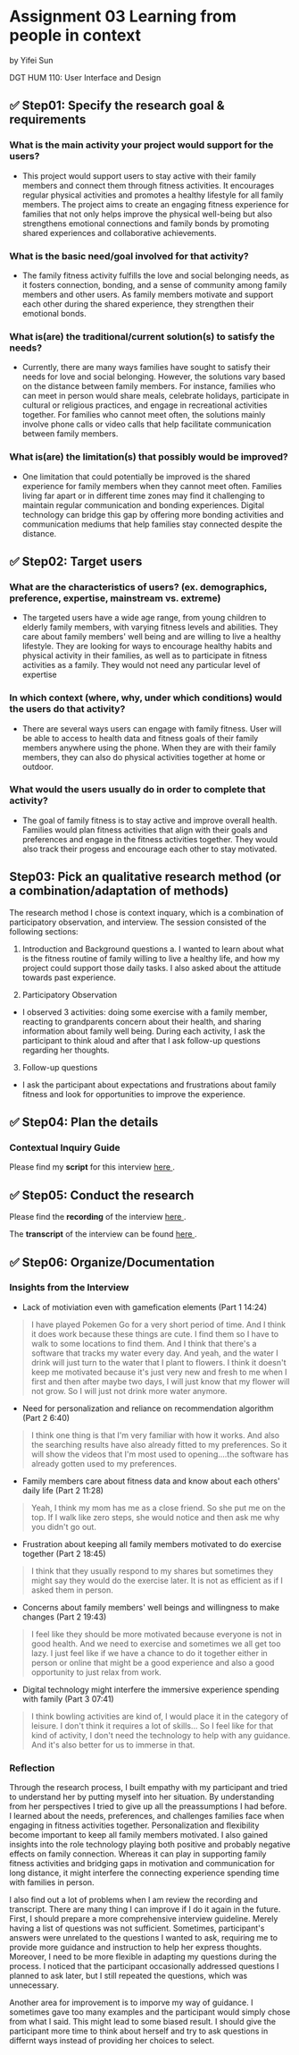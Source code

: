 # Assignment 03 Learning from people in context
by Yifei Sun

DGT HUM 110: User Interface and Design

## ✅ Step01: Specify the research goal & requirements
### What is the main activity your project would support for the users?

- This project would support users to stay active with their family members and connect them through fitness activities. It encourages regular physical activities and promotes a healthy lifestyle for all family members. The project aims to create an engaging fitness experience for families that not only helps improve the physical well-being but also strengthens emotional connections and family bonds by promoting shared experiences and collaborative achievements.

### What is the basic need/goal involved for that activity?
- The family fitness activity fulfills the love and social belonging needs, as it fosters connection, bonding, and a sense of community among family members and other users. As family members motivate and support each other during the shared experience, they strengthen their emotional bonds. 

### What is(are) the traditional/current solution(s) to satisfy the needs?
- Currently, there are many ways families have sought to satisfy their needs for love and social belonging. However, the solutions vary based on the distance between family members. For instance, families who can meet in person would share meals, celebrate holidays, participate in cultural or religious practices, and engage in recreational activities together. For families who cannot meet often, the solutions mainly involve phone calls or video calls that help facilitate communication between family members.

### What is(are) the limitation(s) that possibly would be improved?
- One limitation that could potentially be improved is the shared experience for family members when they cannot meet often. Families living far apart or in different time zones may find it challenging to maintain regular communication and bonding experiences. Digital technology can bridge this gap by offering more bonding activities and communication mediums that help families stay connected despite the distance.


## ✅ Step02: Target users

### What are the characteristics of users? (ex. demographics, preference, expertise, mainstream vs. extreme) 
- The targeted users have a wide age range, from young children to elderly family members, with varying fitness levels and abilities. They care about family members' well being and are willing to live a healthy lifestyle. They are looking for ways to encourage healthy habits and physical activity in their families, as well as to participate in fitness activities as a family. They would not need any particular level of expertise

### In which context (where, why, under which conditions) would the users do that activity? 
- There are several ways users can engage with family fitness. User will be able to access to health data and fitness goals of their family members anywhere using the phone. When they are with their family members, they can also do physical activities together at home or outdoor.

### What would the users usually do in order to complete that activity? 
- The goal of family fitness is to stay active and improve overall health. Families would plan fitness activities that align with their goals and preferences and engage in the fitness activities together. They would also track their progess and encourage each other to stay motivated.


## Step03: Pick an qualitative research method (or a combination/adaptation of methods) 

The research method I chose is context inquary, which is a combination of participatory observation, and interview.
The session consisted of the following sections:

1. Introduction and Background questions a. I wanted to learn about what is the fitness routine of family willing to live a healthy life, and how my project could support those daily tasks. I also asked about the attitude towards past experience.

2. Participatory Observation

- I observed 3 activities: doing some exercise with a family member, reacting to grandparents concern about their health, and sharing information about family well being. During each activity, I ask the participant to think aloud and after that I ask follow-up questions regarding her thoughts.

3. Follow-up questions

- I ask the participant about expectations and frustrations about family fitness and look for opportunities to improve the experience.


## ✅ Step04: Plan the details

### Contextual Inquiry Guide

Please find my **script** for this interview <a href = "https://docs.google.com/document/d/1bbDS_UHfSXhyatYSk7SmhgSO22o3Gw_QU-vkkKvKc2Y/edit?usp=sharing"> here </a>.

## ✅ Step05: Conduct the research

Please find the **recording** of the interview  <a href = "https://youtu.be/Bl8qYmRjhtU"> here </a>.

The **transcript** of the interview can be found <a href = "https://docs.google.com/document/d/1Y2VLet57rcx5re96Wkx-A6_y3no6mHT4o9GR2Z0M2ps/edit?usp=sharing"> here </a>.

## ✅ Step06: Organize/Documentation

### Insights from the Interview
- Lack of motiviation even with gamefication elements (Part 1 14:24)
> I have played Pokemen Go for a very short period of time. And I think it does work because these things are cute. I find them so I have to walk to some locations to find them. And I think that there's a software that tracks my water every day. And yeah, and the water I drink will just turn to the water that I plant to flowers. I think it doesn't keep me motivated because it's just very new and fresh to me when I first and then after maybe two days, I will just know that my flower will not grow. So I will just not drink more water anymore.

- Need for personalization and reliance on recommendation algorithm (Part 2 6:40)
> I think one thing is that I'm very familiar with how it works. And also the searching results have also already fitted to my preferences. So it will show the videos that I'm most used to opening....the software has already gotten used to my preferences.

- Family members care about fitness data and know about each others' daily life (Part 2 11:28)
> Yeah, I think my mom has me as a close friend. So she put me on the top. If I walk like zero steps, she would notice and then ask me why you didn't go out.

- Frustration about keeping all family members motivated to do exercise together (Part 2 18:45)
> I think that they usually respond to my shares but sometimes they might say they would do the exercise later. It is not as efficient as if I asked them in person.

- Concerns about family members' well beings and willingness to make changes (Part 2 19:43)
> I feel like they should be more motivated because everyone is not in good health. And we need to exercise and sometimes we all get too lazy. I just feel like if we have a chance to do it together either in person or online that might be a good experience and also a good opportunity to just relax from work.

- Digital technology might interfere the immersive experience spending with family (Part 3 07:41)
>  I think bowling activities are kind of, I would place it in the category of leisure. I don't think it requires a lot of skills... So I feel like for that kind of activity, I don't need the technology to help with any guidance. And it's also better for us to immerse in that. 


### Reflection
Through the research process, I built empathy with my participant and tried to understand her by putting myself into her situation. By understanding from her perspectives I tried to give up all the preassumptions I had before. I learned about the needs, preferences, and challenges families face when engaging in fitness activities together. Personalization and flexibility become important to keep all family members motivated. I also gained insights into the role technology playing both positive and probably negative effects on family connection. Whereas it can play in supporting family fitness activities and bridging gaps in motivation and communication for long distance, it might interfere the connecting experience spending time with families in person.

I also find out a lot of problems when I am review the recording and transcript. There are many thing I can improve if I do it again in the future. First, I should prepare a more comprehensive interview guideline. Merely having a list of questions was not sufficient. Sometimes, participant's answers were unrelated to the questions I wanted to ask, requiring me to provide more guidance and instruction to help her express thoughts. Moreover, I need to be more flexible in adapting my questions during the process. I noticed that the participant occasionally addressed questions I planned to ask later, but I still repeated the questions, which was unnecessary.

Another area for improvement is to imporve my way of guidance. I sometimes gave too many examples and the participant would simply chose from what I said. This might lead to some biased result. I should give the participant more time to think about herself and try to ask questions in differnt ways instead of providing her choices to select.



